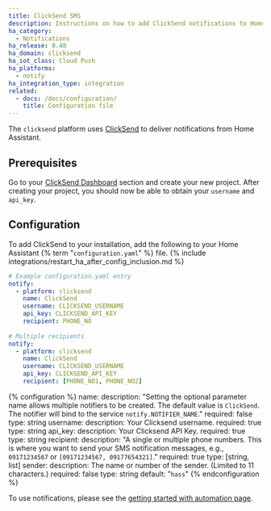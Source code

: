 ```yaml
---
title: ClickSend SMS
description: Instructions on how to add ClickSend notifications to Home Assistant.
ha_category:
  - Notifications
ha_release: 0.48
ha_domain: clicksend
ha_iot_class: Cloud Push
ha_platforms:
  - notify
ha_integration_type: integration
related:
  - docs: /docs/configuration/
    title: Configuration file
---
```


The `clicksend` platform uses [ClickSend](https://clicksend.com) to deliver notifications from Home Assistant.

## Prerequisites

Go to your [ClickSend Dashboard](https://dashboard.clicksend.com) section and create your new project. After creating your project, you should now be able to obtain your `username` and `api_key`.

## Configuration

To add ClickSend to your installation, add the following to your Home Assistant {% term "`configuration.yaml`" %} file.
{% include integrations/restart_ha_after_config_inclusion.md %}

```yaml
# Example configuration.yaml entry
notify:
  - platform: clicksend
    name: ClickSend
    username: CLICKSEND_USERNAME
    api_key: CLICKSEND_API_KEY
    recipient: PHONE_NO
    
# Multiple recipients
notify:
  - platform: clicksend
    name: ClickSend
    username: CLICKSEND_USERNAME
    api_key: CLICKSEND_API_KEY
    recipient: [PHONE_NO1, PHONE_NO2]
```

{% configuration %}
name:
  description: "Setting the optional parameter name allows multiple notifiers to be created. The default value is `ClickSend`. The notifier will bind to the service `notify.NOTIFIER_NAME`."
  required: false
  type: string
username:
  description: Your Clicksend username.
  required: true
  type: string
api_key:
  description: Your Clicksend API Key.
  required: true
  type: string
recipient:
  description: "A single or multiple phone numbers. This is where you want to send your SMS notification messages, e.g., `09171234567` or `[09171234567, 09177654321]`."
  required: true
  type: [string, list]
sender:
  description: The name or number of the sender. (Limited to 11 characters.)
  required: false
  type: string
  default: "`hass`"
{% endconfiguration %}

To use notifications, please see the [getting started with automation page](/getting-started/automation/).
